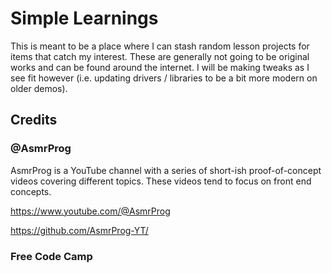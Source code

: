 # Simple Learnings

This is meant to be a place where I can stash random lesson projects for items 
that catch my interest. These are generally not going to be original works and 
can be found around the internet. I will be making tweaks as I see fit however
(i.e. updating drivers / libraries to be a bit more modern on older demos).

## Credits

### @AsmrProg

AsmrProg is a YouTube channel with a series of short-ish proof-of-concept videos
covering different topics. These videos tend to focus on front end concepts.

https://www.youtube.com/@AsmrProg

https://github.com/AsmrProg-YT/

### Free Code Camp
